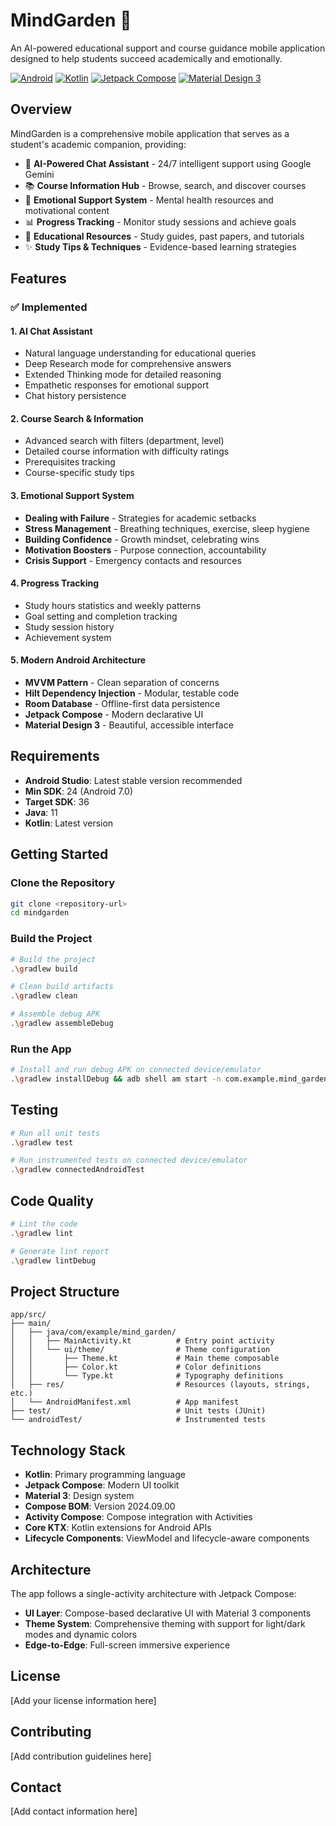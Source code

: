 # MindGarden 🌱

An AI-powered educational support and course guidance mobile application designed to help students succeed academically and emotionally.

[![Android](https://img.shields.io/badge/Platform-Android-green.svg)](https://www.android.com/)
[![Kotlin](https://img.shields.io/badge/Language-Kotlin-purple.svg)](https://kotlinlang.org/)
[![Jetpack Compose](https://img.shields.io/badge/UI-Jetpack%20Compose-blue.svg)](https://developer.android.com/jetpack/compose)
[![Material Design 3](https://img.shields.io/badge/Design-Material%203-orange.svg)](https://m3.material.io/)

## Overview

MindGarden is a comprehensive mobile application that serves as a student's academic companion, providing:

- 🤖 **AI-Powered Chat Assistant** - 24/7 intelligent support using Google Gemini
- 📚 **Course Information Hub** - Browse, search, and discover courses
- 💚 **Emotional Support System** - Mental health resources and motivational content
- 📊 **Progress Tracking** - Monitor study sessions and achieve goals
- 📖 **Educational Resources** - Study guides, past papers, and tutorials
- ✨ **Study Tips & Techniques** - Evidence-based learning strategies

## Features

### ✅ Implemented

#### 1. AI Chat Assistant
- Natural language understanding for educational queries
- Deep Research mode for comprehensive answers
- Extended Thinking mode for detailed reasoning
- Empathetic responses for emotional support
- Chat history persistence

#### 2. Course Search & Information
- Advanced search with filters (department, level)
- Detailed course information with difficulty ratings
- Prerequisites tracking
- Course-specific study tips

#### 3. Emotional Support System
- **Dealing with Failure** - Strategies for academic setbacks
- **Stress Management** - Breathing techniques, exercise, sleep hygiene
- **Building Confidence** - Growth mindset, celebrating wins
- **Motivation Boosters** - Purpose connection, accountability
- **Crisis Support** - Emergency contacts and resources

#### 4. Progress Tracking
- Study hours statistics and weekly patterns
- Goal setting and completion tracking
- Study session history
- Achievement system

#### 5. Modern Android Architecture
- **MVVM Pattern** - Clean separation of concerns
- **Hilt Dependency Injection** - Modular, testable code
- **Room Database** - Offline-first data persistence
- **Jetpack Compose** - Modern declarative UI
- **Material Design 3** - Beautiful, accessible interface

## Requirements

- **Android Studio**: Latest stable version recommended
- **Min SDK**: 24 (Android 7.0)
- **Target SDK**: 36
- **Java**: 11
- **Kotlin**: Latest version

## Getting Started

### Clone the Repository

```bash
git clone <repository-url>
cd mindgarden
```

### Build the Project

```bash
# Build the project
.\gradlew build

# Clean build artifacts
.\gradlew clean

# Assemble debug APK
.\gradlew assembleDebug
```

### Run the App

```bash
# Install and run debug APK on connected device/emulator
.\gradlew installDebug && adb shell am start -n com.example.mind_garden/.MainActivity
```

## Testing

```bash
# Run all unit tests
.\gradlew test

# Run instrumented tests on connected device/emulator
.\gradlew connectedAndroidTest
```

## Code Quality

```bash
# Lint the code
.\gradlew lint

# Generate lint report
.\gradlew lintDebug
```

## Project Structure

```
app/src/
├── main/
│   ├── java/com/example/mind_garden/
│   │   ├── MainActivity.kt          # Entry point activity
│   │   └── ui/theme/                # Theme configuration
│   │       ├── Theme.kt             # Main theme composable
│   │       ├── Color.kt             # Color definitions
│   │       └── Type.kt              # Typography definitions
│   ├── res/                         # Resources (layouts, strings, etc.)
│   └── AndroidManifest.xml          # App manifest
├── test/                            # Unit tests (JUnit)
└── androidTest/                     # Instrumented tests
```

## Technology Stack

- **Kotlin**: Primary programming language
- **Jetpack Compose**: Modern UI toolkit
- **Material 3**: Design system
- **Compose BOM**: Version 2024.09.00
- **Activity Compose**: Compose integration with Activities
- **Core KTX**: Kotlin extensions for Android APIs
- **Lifecycle Components**: ViewModel and lifecycle-aware components

## Architecture

The app follows a single-activity architecture with Jetpack Compose:

- **UI Layer**: Compose-based declarative UI with Material 3 components
- **Theme System**: Comprehensive theming with support for light/dark modes and dynamic colors
- **Edge-to-Edge**: Full-screen immersive experience

## License

[Add your license information here]

## Contributing

[Add contribution guidelines here]

## Contact

[Add contact information here]

